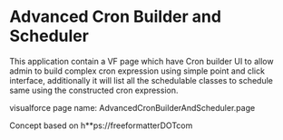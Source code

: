 # Advanced Cron Builder and Scheduler
This application contain a VF page which have Cron builder UI to allow admin to build complex cron expression using simple point
and click interface, additionally it will list all the schedulable classes to schedule same using the constructed cron expression.

visualforce page name: AdvancedCronBuilderAndScheduler.page

Concept based on h**ps://freeformatterDOTcom